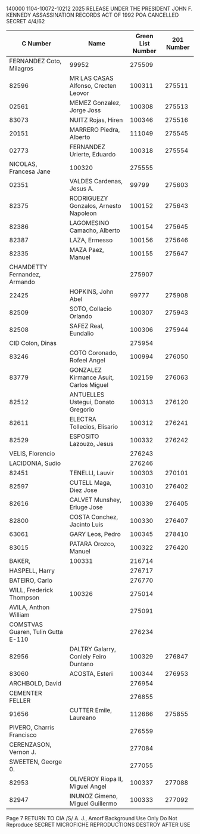 140000
1104-10072-10212  2025 RELEASE UNDER THE PRESIDENT JOHN F. KENNEDY ASSASSINATION RECORDS ACT OF 1992
POA CANCELLED  SECRET  4/4/62

C Number | Name | Green List Number | 201 Number
---|---|---|---
 | FERNANDEZ Coto, Milagros | 99952 | 275509
82596 | MR LAS CASAS Alfonso, Crecten Leovor | 100311 | 275511
02561 | MEMEZ Gonzalez, Jorge Joss | 100308 | 275513
83073 | NUITZ Rojas, Hiren | 100346 | 275516
20151 | MARRERO Piedra, Alberto | 111049 | 275545
02773 | FERNANDEZ Urierte, Eduardo | 100318 | 275554
 | NICOLAS, Francesa Jane | 100320 | 275555
02351 | VALDES Cardenas, Jesus A. | 99799 | 275603
82375 | RODRIGUEZY Gonzalos, Arnesto Napoleon | 100152 | 275643
82386 | LAGOMESINO Camacho, Alberto | 100154 | 275645
82387 | LAZA, Ermesso | 100156 | 275646
82335 | MAZA Paez, Manuel | 100155 | 275647
 | CHAMDETTY Fernandez, Armando |  | 275907
22425 | HOPKINS, John Abel | 99777 | 275908
82509 | SOTO, Collacio Orlando | 100307 | 275943
82508 | SAFEZ Real, Eundalio | 100306 | 275944
 | CID Colon, Dinas |  | 275954
83246 | COTO Coronado, Rofeel Angel | 100994 | 276050
83779 | GONZALEZ Kirmance Asuit, Carlos Miguel | 102159 | 276063
82512 | ANTUELLES Ustegui, Donato Gregorio | 100313 | 276120
82611 | ELECTRA Tollecios, Elisario | 100312 | 276241
82529 | ESPOSITO Lazouzo, Jesus | 100332 | 276242
 | VELIS, Florencio |  | 276243
 | LACIDONIA, Sudio |  | 276246
82451 | TENELLI, Lauvir | 100303 | 270101
82597 | CUTELL Maga, Diez Jose | 100310 | 276402
82616 | CALVET Munshey, Eriuge Jose | 100339 | 276405
82800 | COSTA Conchez, Jacinto Luis | 100330 | 276407
63061 | GARY Leos, Pedro | 100345 | 278410
83015 | PATARA Orozco, Manuel | 100322 | 276420
 | BAKER, | 100331 | 216714
 | HASPELL, Harry |  | 276717
 | BATEIRO, Carlo |  | 276770
 | WILL, Frederick Thompson | 100326 | 275014
 | AVILA, Anthon William |  | 275091
 | COMSTVAS Guaren, Tulin Gutta E-110 |  | 276234
82956 | DALTRY Galarry, Conlely Feiro Duntano | 100329 | 276847
83060 | ACOSTA, Esteri | 100344 | 276953
 | ARCHBOLD, David |  | 276954
 | CEMENTER FELLER |  | 276855
91656 | CUTTER Emile, Laureano | 112666 | 275855
 | PIVERO, Charris Francisco |  | 276559
 | CERENZASON, Vernon J. |  | 277084
 | SWEETEN, George 0. |  | 277055
82953 | OLIVEROY Riopa II, Miguel Angel | 100337 | 277088
82947 | INUNOZ Gimeno, Miguel Guillermo | 100333 | 277092

Page 7
RETURN TO CIA /S/ A. J., Amorf
Background Use Only
Do Not Reproduce
SECRET
MICROFICHE REPRODUCTIONS
DESTROY AFTER USE